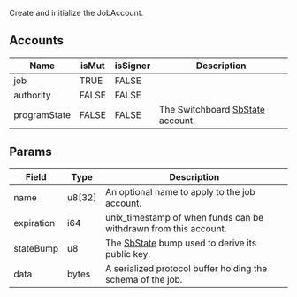 Create and initialize the JobAccount.

## Accounts
|Name|isMut|isSigner|Description|
|--|--|--|--|
| job | TRUE | FALSE |  | 
| authority | FALSE | FALSE |  | 
| programState | FALSE | FALSE | The Switchboard [SbState](/idl/accounts/SbState) account. | 
## Params
|Field|Type|Description|
|--|--|--|
| name |  u8[32] | An optional name to apply to the job account. |
| expiration |  i64 | unix_timestamp of when funds can be withdrawn from this account. |
| stateBump |  u8 | The [SbState](/idl/accounts/SbState) bump used to derive its public key. |
| data |  bytes | A serialized protocol buffer holding the schema of the job. |
